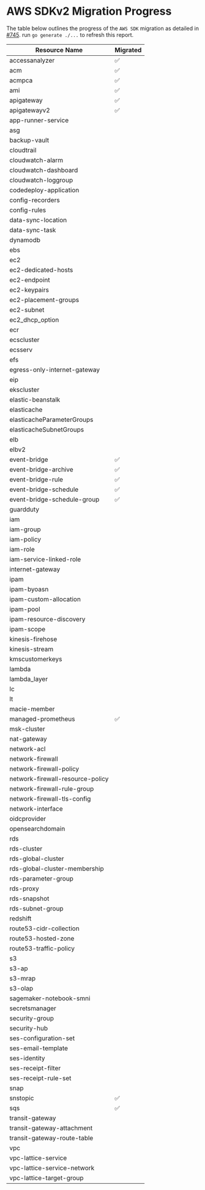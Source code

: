 # AWS SDKv2 Migration Progress

The table below outlines the progress of the `AWS SDK` migration as detailed in [#745](https://github.com/gruntwork-io/cloud-nuke/issues/745).
run `go generate ./...` to refresh this report.


| Resource Name                    | Migrated           |
|----------------------------------|--------------------|
| accessanalyzer                   | :white_check_mark: |
| acm                              | :white_check_mark: |
| acmpca                           | :white_check_mark: |
| ami                              | :white_check_mark: |
| apigateway                       | :white_check_mark: |
| apigatewayv2                     | :white_check_mark: |
| app-runner-service               |                    |
| asg                              |                    |
| backup-vault                     |                    |
| cloudtrail                       |                    |
| cloudwatch-alarm                 |                    |
| cloudwatch-dashboard             |                    |
| cloudwatch-loggroup              |                    |
| codedeploy-application           |                    |
| config-recorders                 |                    |
| config-rules                     |                    |
| data-sync-location               |                    |
| data-sync-task                   |                    |
| dynamodb                         |                    |
| ebs                              |                    |
| ec2                              |                    |
| ec2-dedicated-hosts              |                    |
| ec2-endpoint                     |                    |
| ec2-keypairs                     |                    |
| ec2-placement-groups             |                    |
| ec2-subnet                       |                    |
| ec2_dhcp_option                  |                    |
| ecr                              |                    |
| ecscluster                       |                    |
| ecsserv                          |                    |
| efs                              |                    |
| egress-only-internet-gateway     |                    |
| eip                              |                    |
| ekscluster                       |                    |
| elastic-beanstalk                |                    |
| elasticache                      |                    |
| elasticacheParameterGroups       |                    |
| elasticacheSubnetGroups          |                    |
| elb                              |                    |
| elbv2                            |                    |
| event-bridge                     | :white_check_mark: |
| event-bridge-archive             | :white_check_mark: |
| event-bridge-rule                | :white_check_mark: |
| event-bridge-schedule            | :white_check_mark: |
| event-bridge-schedule-group      | :white_check_mark: |
| guardduty                        |                    |
| iam                              |                    |
| iam-group                        |                    |
| iam-policy                       |                    |
| iam-role                         |                    |
| iam-service-linked-role          |                    |
| internet-gateway                 |                    |
| ipam                             |                    |
| ipam-byoasn                      |                    |
| ipam-custom-allocation           |                    |
| ipam-pool                        |                    |
| ipam-resource-discovery          |                    |
| ipam-scope                       |                    |
| kinesis-firehose                 |                    |
| kinesis-stream                   |                    |
| kmscustomerkeys                  |                    |
| lambda                           |                    |
| lambda_layer                     |                    |
| lc                               |                    |
| lt                               |                    |
| macie-member                     |                    |
| managed-prometheus               | :white_check_mark: |
| msk-cluster                      |                    |
| nat-gateway                      |                    |
| network-acl                      |                    |
| network-firewall                 |                    |
| network-firewall-policy          |                    |
| network-firewall-resource-policy |                    |
| network-firewall-rule-group      |                    |
| network-firewall-tls-config      |                    |
| network-interface                |                    |
| oidcprovider                     |                    |
| opensearchdomain                 |                    |
| rds                              |                    |
| rds-cluster                      |                    |
| rds-global-cluster               |                    |
| rds-global-cluster-membership    |                    |
| rds-parameter-group              |                    |
| rds-proxy                        |                    |
| rds-snapshot                     |                    |
| rds-subnet-group                 |                    |
| redshift                         |                    |
| route53-cidr-collection          |                    |
| route53-hosted-zone              |                    |
| route53-traffic-policy           |                    |
| s3                               |                    |
| s3-ap                            |                    |
| s3-mrap                          |                    |
| s3-olap                          |                    |
| sagemaker-notebook-smni          |                    |
| secretsmanager                   |                    |
| security-group                   |                    |
| security-hub                     |                    |
| ses-configuration-set            |                    |
| ses-email-template               |                    |
| ses-identity                     |                    |
| ses-receipt-filter               |                    |
| ses-receipt-rule-set             |                    |
| snap                             |                    |
| snstopic                         | :white_check_mark: |
| sqs                              | :white_check_mark: |
| transit-gateway                  |                    |
| transit-gateway-attachment       |                    |
| transit-gateway-route-table      |                    |
| vpc                              |                    |
| vpc-lattice-service              |                    |
| vpc-lattice-service-network      |                    |
| vpc-lattice-target-group         |                    |
